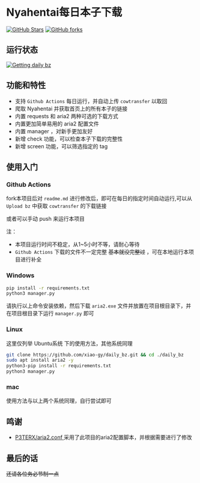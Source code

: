 # Nyahentai每日本子下载

[![GitHub Stars](https://img.shields.io/github/stars/xiao-gy/daily_bz.svg?style=flat-square&label=Stars&logo=github)](https://github.com/xiao-gy/daily_bz/stargazers)
[![GitHub forks](https://img.shields.io/github/forks/xiao-gy/daily_bz.svg?style=flat-square&label=Forks&logo=github)](https://github.com/xiao-gy/daily_bz/fork)

## 运行状态
[![Getting daily bz](https://github.com/xiao-gy/daily_bz/actions/workflows/python-publish.yml/badge.svg)](https://github.com/xiao-gy/daily_bz/actions/workflows/python-publish.yml)

## 功能和特性
- 支持 `Github Actions` 每日运行，并自动上传 `cowtransfer` 以取回
- 爬取 Nyahentai 并获取首页上的所有本子的链接
- 内置 requests 和 aria2 两种可选的下载方式
- 内置更加简单易用的 aria2 配置文件
- 内置 manager ，对新手更加友好
- 新增 check 功能，可以检查本子下载的完整性
- 新增 screen 功能，可以筛选指定的 tag

## 使用入门

### Github Actions

fork本项目后对 `readme.md` 进行修改后，即可在每日的指定时间自动运行,可以从 `Upload bz` 中获取 `cowtransfer` 的下载链接

或者可以手动 push 来运行本项目

注：
- 本项目运行时间不稳定，从1~5小时不等，请耐心等待
- `Github Actions` 下载的文件不一定完整 ~~基本就没完整过~~ ，可在本地运行本项目进行补全

### Windows

``` bash
pip install -r requirements.txt
python3 manager.py
```

请执行以上命令安装依赖，然后下载 `aria2.exe` 文件并放置在项目根目录下，并在项目根目录下运行 `manager.py` 即可


### Linux

这里仅列举 Ubuntu系统 下的使用方法，其他系统同理

``` bash
git clone https://github.com/xiao-gy/daily_bz.git && cd ./daily_bz
sudo apt install aria2 -y
python3-pip install -r requirements.txt
python3 manager.py
```

### mac

使用方法与以上两个系统同理，自行尝试即可

## 鸣谢

- [ P3TERX/aria2.conf ](https://github.com/P3TERX/aria2.conf) 
采用了此项目的aria2配置脚本，并根据需要进行了修改

## 最后的话

~~还请各位务必节制一点~~
